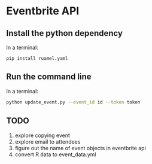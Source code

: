 # Eventbrite API

## Install the python dependency

In a terminal:

```
pip install ruamel.yaml
```

## Run the command line

In a terminal:

```sh
python update_event.py --event_id id --token token
```

## TODO

1. explore copying event
2. explore email to attendees
3. figure out the name of event objects in eventbrite api
4. convert R data to event_data.yml 
